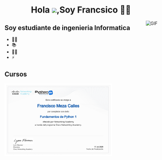 <h1 align="center">Hola <img src="https://raw.githubusercontent.com/MartinHeinz/MartinHeinz/master/wave.gif" width="30px">,Soy Francsico 👩‍💻</h1>

<img align="right" alt="GIF" height="160px" src="https://media.giphy.com/media/du3J3cXyzhj75IOgvA/giphy.gif" />

## Soy estudiante de ingenieria Informatica

- 👨‍💻 
- 📚 
- 💪🏼 
- ⚡ 

## Cursos
<img alig="center" height="240px" src="certificado python 1_page-0001.jpg">
